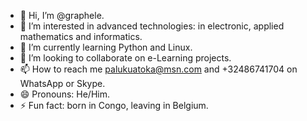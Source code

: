 - 👋 Hi, I’m @graphele.
- 👀 I’m interested in advanced technologies: in electronic, applied mathematics and informatics.
- 🌱 I’m currently learning Python and Linux.
- 💞️ I’m looking to collaborate on e-Learning projects.
- 📫 How to reach me palukuatoka@msn.com and +32486741704 on WhatsApp or Skype.
- 😄 Pronouns: He/Him.
- ⚡ Fun fact: born in Congo, leaving in Belgium.

<!---
graphele/graphele is a ✨ special ✨ repository because its `README.md` (this file) appears on your GitHub profile.
You can click the Preview link to take a look at your changes.
--->
